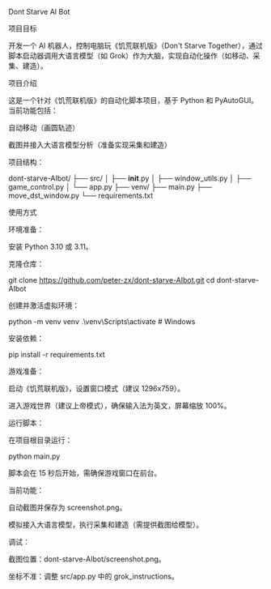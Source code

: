 Dont Starve AI Bot

项目目标

开发一个 AI 机器人，控制电脑玩《饥荒联机版》（Don't Starve Together），通过脚本启动器调用大语言模型（如 Grok）作为大脑，实现自动化操作（如移动、采集、建造）。

项目介绍

这是一个针对《饥荒联机版》的自动化脚本项目，基于 Python 和 PyAutoGUI。当前功能包括：





自动移动（画圆轨迹）



截图并接入大语言模型分析（准备实现采集和建造）

项目结构：

dont-starve-AIbot/
├── src/
│   ├── __init__.py
│   ├── window_utils.py
│   ├── game_control.py
│   └── app.py
├── venv/
├── main.py
├── move_dst_window.py
└── requirements.txt

使用方式





环境准备：





安装 Python 3.10 或 3.11。



克隆仓库：

git clone https://github.com/peter-zx/dont-starve-AIbot.git
cd dont-starve-AIbot



创建并激活虚拟环境：

python -m venv venv
.\venv\Scripts\activate  # Windows



安装依赖：

pip install -r requirements.txt



游戏准备：





启动《饥荒联机版》，设置窗口模式（建议 1296x759）。



进入游戏世界（建议上帝模式），确保输入法为英文，屏幕缩放 100%。



运行脚本：





在项目根目录运行：

python main.py



脚本会在 15 秒后开始，需确保游戏窗口在前台。



当前功能：





自动截图并保存为 screenshot.png。



模拟接入大语言模型，执行采集和建造（需提供截图给模型）。



调试：





截图位置：dont-starve-AIbot/screenshot.png。



坐标不准：调整 src/app.py 中的 grok_instructions。